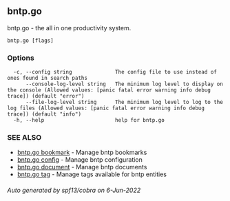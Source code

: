 ## bntp.go

bntp.go - the all in one productivity system.

```
bntp.go [flags]
```

### Options

```
  -c, --config string              The config file to use instead of ones found in search paths
      --console-log-level string   The minimum log level to display on the console (Allowed values: [panic fatal error warning info debug trace]) (default "error")
      --file-log-level string      The minimum log level to log to the log files (Allowed values: [panic fatal error warning info debug trace]) (default "info")
  -h, --help                       help for bntp.go
```

### SEE ALSO

* [bntp.go bookmark](bntp.go_bookmark.md)	 - Manage bntp bookmarks
* [bntp.go config](bntp.go_config.md)	 - Manage bntp configuration
* [bntp.go document](bntp.go_document.md)	 - Manage bntp documents
* [bntp.go tag](bntp.go_tag.md)	 - Manage tags available for bntp entities

###### Auto generated by spf13/cobra on 6-Jun-2022
